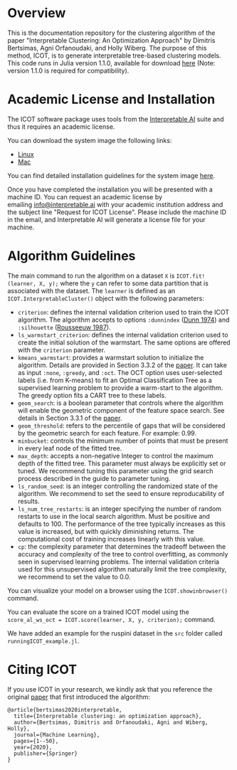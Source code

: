 # Overview
This is the documentation repository for the clustering algorithm of the paper "Interpretable Clustering: An Optimization Approach" by Dimitris Bertsimas, Agni Orfanoudaki, and Holly Wiberg. The purpose of this method, ICOT, is to generate interpretable tree-based clustering models. This code runs in Julia version 1.1.0, available for download [here](https://julialang.org/downloads/) (Note: version 1.1.0 is required for compatibility).

# Academic License and Installation
The ICOT software package uses tools from the [Interpretable AI](https://www.interpretable.ai/) suite and thus it requires an academic license. 

You can download the system image the following links:
* [Linux](https://iai-system-images.s3.amazonaws.com/icot/linux/julia1.1.0/v1.0/sys-linux-julia1.1.0-iai0.1.0-878.zip) 
* [Mac](https://iai-system-images.s3.amazonaws.com/icot/macos/julia1.1.0/v1.0/sys-macos-julia1.1.0-iai0.1.0-878.zip)

You can find detailed installation guidelines for the system image [here](https://docs.interpretable.ai/stable/installation/).

Once you have completed the installation you will be presented with a machine ID. You can request an academic license by emailing <info@interpretable.ai> with your academic institution address and the subject line "Request for ICOT License". Please include the machine ID in the email, and Interpretable AI will generate a license file for your machine.

# Algorithm Guidelines

The main command to run the algorithm on a dataset `X` is `ICOT.fit!(learner, X, y);` where the `y` can refer to some data partition that is associated with the dataset. The `learner` is defined as an `ICOT.InterpretableCluster()` object with the following parameters:
* `criterion`: defines the internal validation criterion used to train the ICOT algorithm. The algorithm accepts to options `:dunnindex` ([Dunn 1974](https://www.tandfonline.com/doi/abs/10.1080/01969727408546059)) and `:silhouette` ([Rousseeuw 1987](https://www.sciencedirect.com/science/article/pii/0377042787901257)).
* `ls_warmstart_criterion`: defines the internal validation criterion used to create the initial solution of the warmstart. The same options are offered with the `criterion` parameter.
* `kmeans_warmstart`: provides a warmstart solution to initialize the algorithm. Details are provided in Section 3.3.2 of the [paper](https://link.springer.com/article/10.1007/s10994-020-05896-2). It can take as input `:none`, `:greedy`, and `:oct`. The OCT option uses user-selected labels (i.e. from K-means) to fit an Optimal Classification Tree as a supervised learning problem to provide a warm-start to the algorithm. The greedy option fits a CART tree to these labels.
* `geom_search`: is a boolean parameter that controls where the algorithm will enable the geometric component of the feature space search. See details in Section 3.3.1 of the [paper](https://link.springer.com/article/10.1007/s10994-020-05896-2).
* `geom_threshold`: refers to the percentile of gaps that will be considered by the geometric search for each feature. For example: 0.99. 
* `minbucket`: controls the minimum number of points that must be present in every leaf node of the fitted tree. 
* `max_depth`: accepts a non-negative Integer to control the maximum depth of the fitted tree. This parameter must always be explicitly set or tuned. We recommend tuning this parameter using the grid search process described in the guide to parameter tuning.
* `ls_random_seed`: is an integer controlling the randomized state of the algorithm. We recommend to set the seed to ensure reproducability of results.
* `ls_num_tree_restarts`: is an integer specifying the number of random restarts to use in the local search algorithm. Must be positive and defaults to 100. The performance of the tree typically increases as this value is increased, but with quickly diminishing returns. The computational cost of training increases linearly with this value. 
* `cp`:  the complexity parameter that determines the tradeoff between the accuracy and complexity of the tree to control overfitting, as commonly seen in supervised learning problems. The internal validation criteria used for this unsupervised algorithm naturally limit the tree complexity, we recommend to set the value to 0.0.

You can visualize your model on a browser using the `ICOT.showinbrowser()` command.

You can evaluate the score on a trained ICOT model using the `score_al_ws_oct = ICOT.score(learner, X, y, criterion);` command.

We have added an example for the ruspini dataset in the `src` folder called `runningICOT_example.jl`.

# Citing ICOT
If you use ICOT in your research, we kindly ask that you reference the original [paper](https://link.springer.com/article/10.1007/s10994-020-05896-2) that first introduced the algorithm:

```
@article{bertsimas2020interpretable,
  title={Interpretable clustering: an optimization approach},
  author={Bertsimas, Dimitris and Orfanoudaki, Agni and Wiberg, Holly},
  journal={Machine Learning},
  pages={1--50},
  year={2020},
  publisher={Springer}
}
```

